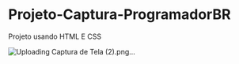 # Projeto-Captura-ProgramadorBR

Projeto usando HTML E CSS 

![Uploading Captura de Tela (2).png…]()
